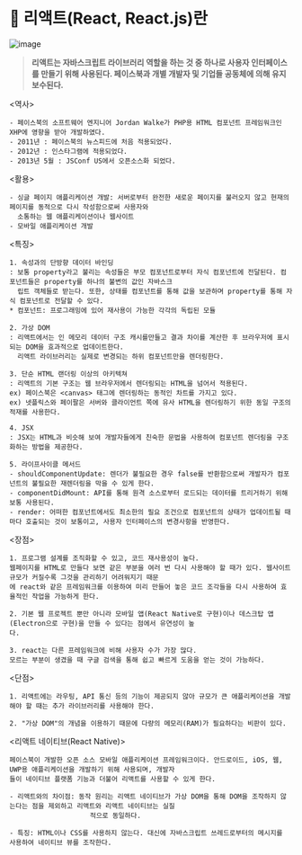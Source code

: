 # 📢 리액트(React, React.js)란

![image](https://user-images.githubusercontent.com/99963066/201525946-4c0960c0-7fa4-4841-a4a3-bf63457c1ece.png)

> **리액트는 자바스크립트 라이브러리 역할을 하는 것 중 하나로 사용자 인터페이스를 만들기 위해 사용된다. 페이스북과 개별 개발자 및 기업들 공동체에 의해 유지보수된다.**

<역사>
```
- 페이스북의 소프트웨어 엔지니어 Jordan Walke가 PHP용 HTML 컴포넌트 프레임워크인 XHP에 영향을 받아 개발하였다.
- 2011년 : 페이스북의 뉴스피드에 처음 적용되었다.
- 2012년 : 인스타그램에 적용되었다.
- 2013년 5월 : JSConf US에서 오픈소스화 되었다.
```

<활용>
```
- 싱글 페이지 애플리케이션 개발: 서버로부터 완전한 새로운 페이지를 불러오지 않고 현재의 페이지를 동적으로 다시 작성함으로써 사용자와 
  소통하는 웹 애플리케이션이나 웹사이트
- 모바일 애플리케이션 개발
```

<특징>
```
1. 속성과의 단방향 데이터 바인딩
: 보통 property라고 불리는 속성들은 부모 컴포넌트로부터 자식 컴포넌트에 전달된다. 컴포넌트들은 property를 하나의 불변의 값인 자바스크
  립트 객체들로 받는다. 또한, 상태를 컴포넌트를 통해 값을 보관하며 property를 통해 자식 컴포넌트로 전달할 수 있다.
* 컴포넌트: 프로그래밍에 있어 재사용이 가능한 각각의 독립된 모듈

2. 가상 DOM
: 리액트에서는 인 메모리 데이터 구조 캐시를만들고 결과 차이를 계산한 후 브라우저에 표시되는 DOM을 효과적으로 업데이트한다.
  리액트 라이브러리는 실제로 변경되는 하위 컴포넌트만을 렌더링한다.
  
3. 단순 HTML 랜더링 이상의 아키텍쳐
: 리액트의 기본 구조는 웹 브라우저에서 렌더링되는 HTML을 넘어서 적용된다. 
ex) 페이스북은 <canvas> 태그에 렌더링하는 동적인 차트를 가지고 있다.
ex) 넷플릭스와 페이팔은 서버와 클라이언트 쪽에 유사 HTML을 렌더링하기 위한 동일 구조의 적재를 사용한다.

4. JSX
: JSX는 HTML과 비슷해 보여 개발자들에게 친숙한 문법을 사용하여 컴포넌트 렌더링을 구조화하는 방법을 제공한다.

5. 라이프사이클 메서드
- shouldComponentUpdate: 렌더가 불필요한 경우 false를 반환함으로써 개발자가 컴포넌트의 불필요한 재렌더링을 막을 수 있게 한다.
- componentDidMount: API를 통해 원격 소스로부터 로드되는 데이터를 트리거하기 위해 보통 사용된다.
- render: 어떠한 컴포넌트에서도 최소한의 필요 조건으로 컴포넌트의 상태가 업데이트될 때마다 호출되는 것이 보통이고, 사용자 인터페이스의 변경사항을 반영한다.
```

<장점>
```
1. 프로그램 설계를 조직화할 수 있고, 코드 재사용성이 높다.
웹페이지를 HTML로 만들다 보면 같은 부분을 여러 번 다시 사용해야 할 때가 있다. 웹사이트 규모가 커질수록 그것을 관리하기 어려워지기 때문
에 react와 같은 프레임워크를 이용하여 미리 만들어 놓은 코드 조각들을 다시 사용하여 효율적인 작업을 가능하게 한다.

2. 기본 웹 프로젝트 뿐만 아니라 모바일 앱(React Native로 구현)이나 데스크탑 앱(Electron으로 구현)을 만들 수 있다는 점에서 유연성이 높
다.

3. react는 다른 프레임워크에 비해 사용자 수가 가장 많다.
모르는 부분이 생겼을 때 구글 검색을 통해 쉽고 빠르게 도움을 얻는 것이 가능하다.
```

<단점>
```
1. 리액트에는 라우팅, API 통신 등의 기능이 제공되지 않아 규모가 큰 애플리케이션을 개발해야 할 때는 추가 라이브러리를 사용해야 한다.

2. "가상 DOM"의 개념을 이용하기 때문에 다량의 메모리(RAM)가 필요하다는 비판이 있다.
```

<리액트 네이티브(React Native)>
```
페이스북이 개발한 오픈 소스 모바일 애플리케이션 프레임워크이다. 안드로이드, iOS, 웹, UWP용 애플리케이션을 개발하기 위해 사용되며, 개발자
들이 네이티브 플랫폼 기능과 더불어 리액트를 사용할 수 있게 한다.

- 리액트와의 차이점: 동작 원리는 리액트 네이티브가 가상 DOM을 통해 DOM을 조작하지 않는다는 점을 제외하고 리액트와 리액트 네이티브는 실질
                    적으로 동일하다.

- 특징: HTML이나 CSS를 사용하지 않는다. 대신에 자바스크립트 쓰레드로부터의 메시지를 사용하여 네이티브 뷰를 조작한다.
```
